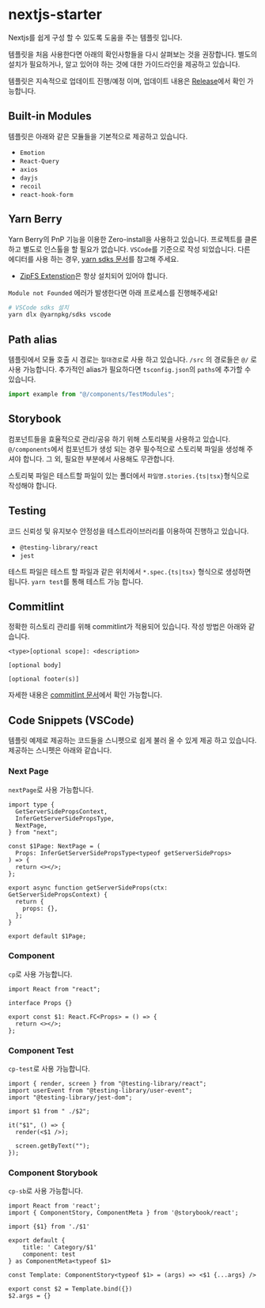 # nextjs-starter

Nextjs를 쉽게 구성 할 수 있도록 도움을 주는 템플릿 입니다.

템플릿을 처음 사용한다면 아래의 확인사항들을 다시 살펴보는 것을 권장합니다. 별도의 설치가 필요하거나, 알고 있어야 하는 것에 대한 가이드라인을 제공하고 있습니다.

템플릿은 지속적으로 업데이트 진행/예정 이며, 업데이트 내용은 [Release]()에서 확인 가능합니다.

## Built-in Modules

템플릿은 아래와 같은 모듈들을 기본적으로 제공하고 있습니다.

- `Emotion`
- `React-Query`
- `axios`
- `dayjs`
- `recoil`
- `react-hook-form`

## Yarn Berry

Yarn Berry의 PnP 기능을 이용한 Zero-install을 사용하고 있습니다. 프로젝트를 클론하고 별도로 인스톨을 할 필요가 없습니다. `VSCode`를 기준으로 작성 되었습니다. 다른 에디터를 사용 하는 경우, [yarn sdks 문서](https://yarnpkg.com/getting-started/editor-sdks)를 참고해 주세요.

- [ZipFS Extenstion](https://marketplace.visualstudio.com/items?itemName=arcanis.vscode-zipfs)은 항상 설치되어 있어야 합니다.

`Module not Founded` 에러가 발생한다면 아래 프로세스를 진행해주세요!

```bash
# VSCode sdks 설치
yarn dlx @yarnpkg/sdks vscode
```

## Path alias

템플릿에서 모듈 호출 시 경로는 `절대경로`로 사용 하고 있습니다. `/src` 의 경로들은 `@/` 로 사용 가능합니다. 추가적인 alias가 필요하다면 `tsconfig.json`의 `paths`에 추가할 수 있습니다.

```ts
import example from "@/components/TestModules";
```

## Storybook

컴포넌트들을 효율적으로 관리/공유 하기 위해 스토리북을 사용하고 있습니다. `@/components`에서 컴포넌트가 생성 되는 경우 필수적으로 스토리북 파일을 생성해 주셔야 합니다. 그 외, 필요한 부분에서 사용해도 무관합니다.

스토리북 파일은 테스트할 파일이 있는 폴더에서 `파일명.stories.{ts|tsx}`형식으로 작성해야 합니다.

## Testing

코드 신뢰성 및 유지보수 안정성을 테스트라이브러리를 이용하여 진행하고 있습니다.

- `@testing-library/react`
- `jest`

테스트 파일은 테스트 할 파일과 같은 위치에서 `*.spec.{ts|tsx}` 형식으로 생성하면 됩니다. `yarn test`를 통해 테스트 가능 합니다.

## Commitlint

정확한 히스토리 관리를 위해 commitlint가 적용되어 있습니다. 작성 방법은 아래와 같습니다.

```
<type>[optional scope]: <description>

[optional body]

[optional footer(s)]
```

자세한 내용은 [commitlint 문서](https://github.com/conventional-changelog/commitlint/#what-is-commitlint)에서 확인 가능합니다.

## Code Snippets (VSCode)

템플릿 예제로 제공하는 코드들을 스니펫으로 쉽게 불러 올 수 있게 제공 하고 있습니다. 제공하는 스니펫은 아래와 같습니다.

### Next Page

`nextPage`로 사용 가능합니다.

```tsx
import type {
  GetServerSidePropsContext,
  InferGetServerSidePropsType,
  NextPage,
} from "next";

const $1Page: NextPage = (
  Props: InferGetServerSidePropsType<typeof getServerSideProps>
) => {
  return <></>;
};

export async function getServerSideProps(ctx: GetServerSidePropsContext) {
  return {
    props: {},
  };
}

export default $1Page;
```

### Component

`cp`로 사용 가능합니다.

```tsx
import React from "react";

interface Props {}

export const $1: React.FC<Props> = () => {
  return <></>;
};
```

### Component Test

`cp-test`로 사용 가능합니다.

```tsx
import { render, screen } from "@testing-library/react";
import userEvent from "@testing-library/user-event";
import "@testing-library/jest-dom";

import $1 from " ./$2";

it("$1", () => {
  render(<$1 />);

  screen.getByText("");
});
```

### Component Storybook

`cp-sb`로 사용 가능합니다.

```tsx
import React from 'react';
import { ComponentStory, ComponentMeta } from '@storybook/react';

import {$1} from './$1'

export default {
    title: ' Category/$1'
    component: test
} as ComponentMeta<typeof $1>

const Template: ComponentStory<typeof $1> = (args) => <$1 {...args} />

export const $2 = Template.bind({})
$2.args = {}
```
